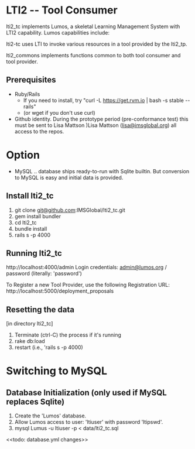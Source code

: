 LTI2 -- Tool Consumer
=====================

lti2_tc implements Lumos, a skeletal Learning Management System with LTI2 capability.  Lumos capabilities include:

lti2-tc uses LTI to invoke various resources in a tool provided by the lti2_tp.

lti2_commons implements functions common to both tool consumer and tool provider.

Prerequisites
-------------
* Ruby/Rails
	* If you need to install, try "curl -L https://get.rvm.io | bash -s stable --rails"
	* (or wget if you don't use curl)
* Github identity.  During the prototype period (pre-conformance test) this must be sent to Lisa Mattson )Lisa Mattson (lisa@imsglobal.org) all access to the repos.

Option
======
* MySQL .. database ships ready-to-run with Sqlite builtin.  But conversion to MySQL
is easy and initial data is provided.

Install lti2_tc
---------------
1. git clone git@github.com:IMSGlobal/lti2_tc.git
2. gem install bundler
3. cd lti2_tc
4. bundle install
5. rails s -p 4000

Running lti2_tc
---------------
http://localhost:4000/admin
Login credentials: admin@lumos.org / password		(literally: 'password')

To Register a new Tool Provider, use the following Registration URL:
http://localhost:5000/deployment_proposals

Resetting the data
------------------
[in directory lti2_tc]
1. Terminate (ctrl-C) the process if it's running
2. rake db:load
3. restart (i.e., 'rails s -p 4000)


Switching to MySQL
==================

Database Initialization (only used if MySQL replaces Sqlite)
---------------------
1. Create the 'Lumos' database.
2. Allow Lumos access to user: 'ltiuser' with password 'ltipswd'.
3. mysql Lumus -u ltiuser -p < data/lti2_tc.sql

<<todo: database.yml changes>>